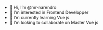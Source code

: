 - 👋 Hi, I’m @mr-narendro
- 👀 I’m interested in Frontend Developper
- 🌱 I’m currently learning Vue js
- 💞️ I’m looking to collaborate on Master Vue js


<!---
mr-narendro/mr-narendro is a ✨ special ✨ repository because its `README.md` (this file) appears on your GitHub profile.
You can click the Preview link to take a look at your changes.
--->
